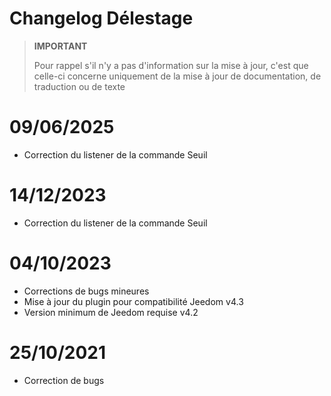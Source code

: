 # Changelog Délestage

>**IMPORTANT**
>
>Pour rappel s'il n'y a pas d'information sur la mise à jour, c'est que celle-ci concerne uniquement de la mise à jour de documentation, de traduction ou de texte

# 09/06/2025

- Correction du listener de la commande Seuil

# 14/12/2023

- Correction du listener de la commande Seuil

# 04/10/2023

- Corrections de bugs mineures
- Mise à jour du plugin pour compatibilité Jeedom v4.3
- Version minimum de Jeedom requise v4.2

# 25/10/2021

- Correction de bugs

